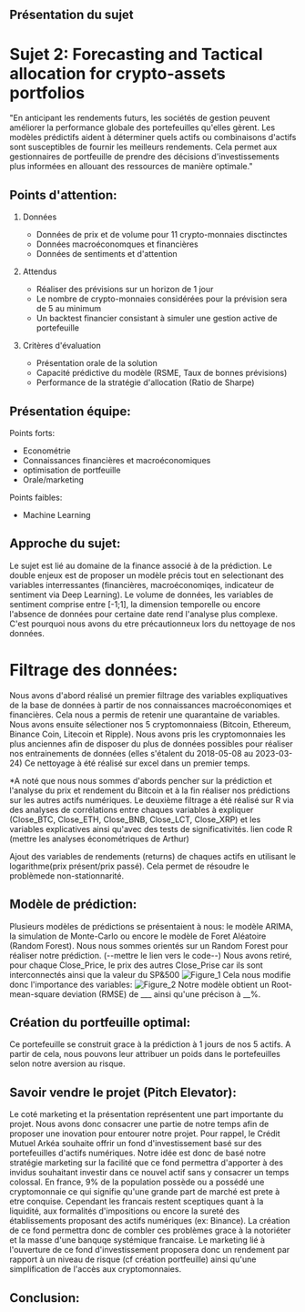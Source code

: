## Présentation du sujet
# Sujet 2: Forecasting and Tactical allocation for crypto-assets portfolios

"En anticipant les rendements futurs, les sociétés de gestion peuvent améliorer la performance globale des portefeuilles qu'elles gèrent.
Les modèles prédictifs aident à déterminer quels actifs ou combinaisons d'actifs sont susceptibles de fournir les meilleurs rendements.
Cela permet aux gestionnaires de portfeuille de prendre des décisions d'investissements plus informées en allouant des ressources de manière optimale."

## Points d'attention:
1. Données
    - Données de prix et de volume pour 11 crypto-monnaies disctinctes
    - Données macroéconomques et financières
    - Données de sentiments et d'attention
   
3. Attendus
    - Réaliser des prévisions sur un horizon de 1 jour
    - Le nombre de crypto-monnaies considérées pour la prévision sera de 5 au minimum
    - Un backtest financier consistant à simuler une gestion active de portefeuille

3. Critères d'évaluation
   - Présentation orale de la solution
   - Capacité prédictive du modèle (RSME, Taux de bonnes prévisions)
   - Performance de la stratégie d'allocation (Ratio de Sharpe)

## Présentation équipe: 
Points forts:
- Econométrie
- Connaissances financières et macroéconomiques
- optimisation de portfeuille
- Orale/marketing

Points faibles:
- Machine Learning

## Approche du sujet:
  Le sujet est lié au domaine de la finance associé à de la prédiction. Le double enjeux est de proposer un modèle précis tout en selectionant des variables interressantes (financières, macroéconomiqes, indicateur de sentiment via Deep Learning). Le volume de données, les variables de sentiment comprise entre [-1;1], la dimension temporelle ou encore l'absence de données pour certaine date rend l'analyse plus complexe. C'est pourquoi nous avons du etre précautionneux lors du nettoyage de nos données. 

# Filtrage des données:
Nous avons d'abord réalisé un premier filtrage des variables expliquatives de la base de données à partir de nos connaissances macroéconomiqes et financières.
Cela nous a permis de retenir une quarantaine de variables.
Nous avons ensuite sélectioner nos 5 cryptomonnaiess (Bitcoin, Ethereum, Binance Coin, Litecoin et Ripple). Nous avons pris les cryptomonnaies les plus anciennes afin de disposer du plus de données possibles pour réaliser nos entrainements de données (elles s'étalent du 2018-05-08 au 2023-03-24)
Ce nettoyage à été réalisé sur excel dans un premier temps.

*A noté que nous nous sommes d'abords pencher sur la prédiction et l'analyse du prix et rendement du Bitcoin et à la fin réaliser nos prédictions sur les autres actifs numériques.
Le deuxième filtrage a été réalisé sur R via des analyses de corrélations entre chaques variables à expliquer (Close_BTC, Close_ETH, Close_BNB, Close_LCT, Close_XRP) et les variables explicatives ainsi qu'avec des tests de significativités.
lien code R (mettre les analyses économétriques de Arthur)

Ajout des variables de rendements (returns) de chaques actifs en utilisant le logarithme(prix présent/prix passé). Cela permet de résoudre le problèmede non-stationnarité.

## Modèle de prédiction:
Plusieurs modèles de prédictions se présentaient à nous: le modèle ARIMA, la simulation de Monte-Carlo ou encore le modèle de Foret Aléatoire (Random Forest).
Nous nous sommes orientés sur un Random Forest pour réaliser notre prédiction.
(--mettre le lien vers le code--)
Nous avons retiré, pour chaque Close_Price, le prix des autres Close_Prise car ils sont interconnectés ainsi que la valeur du SP&500
![Figure_1](https://github.com/MATHRD/RennesDataChallenge2024/assets/147998549/167582af-e24d-4d59-abcf-6ce323113e6e)
Cela nous modifie donc l'importance des variables:
![Figure_2](https://github.com/MATHRD/RennesDataChallenge2024/assets/147998549/508ed58d-e48a-4829-b955-6c70e17f107f)
Notre modèle obtient un Root-mean-square deviation (RMSE) de ___ ainsi qu'une précison à __%.

## Création du portfeuille optimal:
  Ce portefeuille se construit grace à la prédiction à 1 jours de nos 5 actifs. A partir de cela, nous pouvons leur attribuer un poids dans le portefeuilles selon notre aversion au risque.

## Savoir vendre le projet (Pitch Elevator):
Le coté marketing et la présentation représentent une part importante du projet. Nous avons donc consacrer une partie de notre temps afin de proposer une inovation pour entourer notre projet. Pour rappel, le Crédit Mutuel Arkéa
souhaite offrir un fond d'investissement basé sur des portefeuilles d'actifs numériques. Notre idée est donc de basé notre stratégie marketing sur la facilité que ce fond permettra d'apporter à des invidus souhaitant investir dans ce nouvel actif sans y consacrer un temps colossal. En france, 9% de la population possède ou a possédé une cryptomonnaie ce qui signifie qu'une grande part de marché est prete à etre conquise. Cependant les francais restent sceptiques quant à la liquidité, aux formalités d'impositions ou encore la sureté des établissements proposant des actifs numériques (ex: Binance). La création de ce fond permettra donc de combler ces problèmes grace à la notoriéter et la masse d'une banquqe systémique francaise.
Le marketing lié à l'ouverture de ce fond d'investissement proposera donc un rendement par rapport à un niveau de risque (cf création portfeuille) ainsi qu'une simplification de l'accès aux cryptomonnaies.

## Conclusion:


